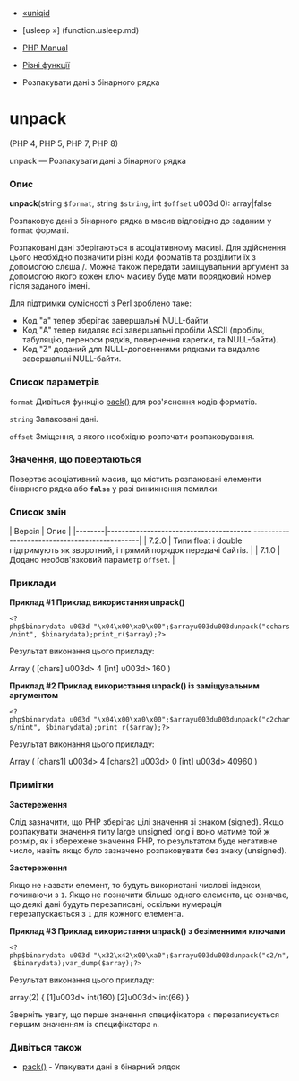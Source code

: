 - [«uniqid](function.uniqid.md)
- [usleep »] (function.usleep.md)

- [PHP Manual](index.md)
- [Різні функції](ref.misc.md)
- Розпакувати дані з бінарного рядка

# unpack

(PHP 4, PHP 5, PHP 7, PHP 8)

unpack — Розпакувати дані з бінарного рядка

### Опис

**unpack**(string `$format`, string `$string`, int `$offset` u003d 0):
array\|false

Розпаковує дані з бінарного рядка в масив відповідно до
заданим у `format` форматі.

Розпаковані дані зберігаються в асоціативному масиві. Для здійснення
цього необхідно позначити різні коди форматів та розділити їх з
допомогою слєша /. Можна також передати заміщувальний аргумент за допомогою
якого кожен ключ масиву буде мати порядковий номер після
заданого імені.

Для підтримки сумісності з Perl зроблено таке:

- Код "a" тепер зберігає завершальні NULL-байти.
- Код "A" тепер видаляє всі завершальні пробіли ASCII
(пробіли, табуляцію, переноси рядків, повернення каретки, та NULL-байти).
- Код "Z" доданий для NULL-доповненими рядками та видаляє
завершальні NULL-байти.

### Список параметрів

`format`
Дивіться функцію [pack()](function.pack.md) для роз'яснення кодів
форматів.

`string`
Запаковані дані.

`offset`
Зміщення, з якого необхідно розпочати розпаковування.

### Значення, що повертаються

Повертає асоціативний масив, що містить розпаковані елементи
бінарного рядка або **`false`** у разі виникнення помилки.

### Список змін

| Версія | Опис |
|--------|---------------------------------------- ----------------------------------------------|
| 7.2.0 | Типи float і double підтримують як зворотний, і прямий порядок передачі байтів. |
| 7.1.0 | Додано необов'язковий параметр `offset`. |

### Приклади

**Приклад #1 Приклад використання **unpack()****

` <?php$binarydata u003d "\x04\x00\xa0\x00";$arrayu003du003dunpack("cchars/nint", $binarydata);print_r($array);?> `

Результат виконання цього прикладу:

Array
(
[chars] u003d> 4
[int] u003d> 160
)

**Приклад #2 Приклад використання **unpack()** із заміщувальним аргументом**

` <?php$binarydata u003d "\x04\x00\xa0\x00";$arrayu003du003dunpack("c2chars/nint", $binarydata);print_r($array);?> `

Результат виконання цього прикладу:

Array
(
[chars1] u003d> 4
[chars2] u003d> 0
[int] u003d> 40960
)

### Примітки

**Застереження**

Слід зазначити, що PHP зберігає цілі значення зі знаком (signed).
Якщо розпакувати значення типу large unsigned long і воно матиме той
ж розмір, як і збережене значення PHP, то результатом буде
негативне число, навіть якщо було зазначено розпаковувати без знаку
(unsigned).

**Застереження**

Якщо не назвати елемент, то будуть використані числові індекси, починаючи
з `1`. Якщо не позначити більше одного елемента, це означає, що
деякі дані будуть перезаписані, оскільки нумерація перезапускається з
`1` для кожного елемента.

**Приклад #3 Приклад використання **unpack()** з безіменними ключами**

` <?php$binarydata u003d "\x32\x42\x00\xa0";$arrayu003du003dunpack("c2/n", $binarydata);var_dump($array);?> `

Результат виконання цього прикладу:

array(2) {
[1]u003d>
int(160)
[2]u003d>
int(66)
}

Зверніть увагу, що перше значення специфікатора `c`
перезаписується першим значенням із специфікатора `n`.

### Дивіться також

- [pack()](function.pack.md) - Упакувати дані в бінарний рядок
